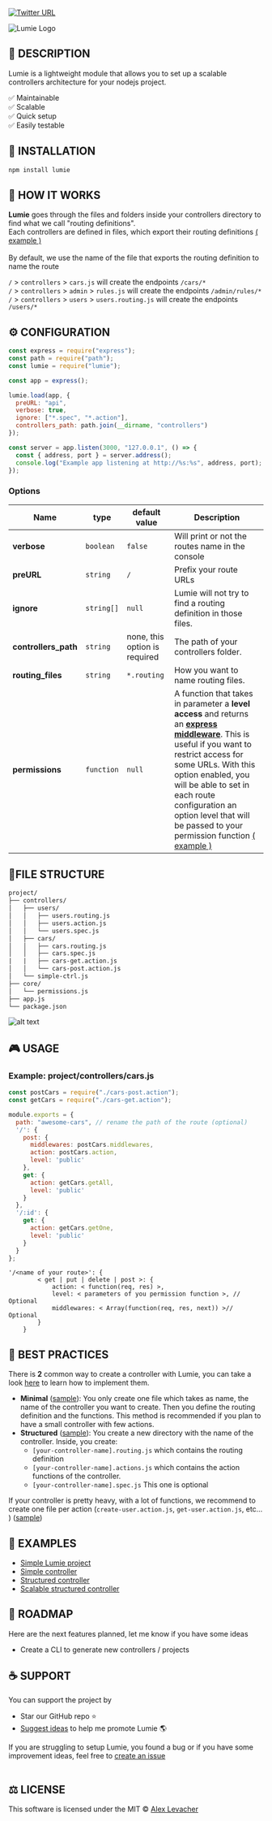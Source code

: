 [![Twitter URL](https://img.shields.io/twitter/url/https/twitter.com/fold_left.svg?style=social)](http://bit.ly/Share-Lumie-twitter)

![Lumie Logo](https://raw.githubusercontent.com/Alex-Levacher/Lumie/master/images/Lumie.png)

## 🤔 DESCRIPTION

Lumie is a lightweight module that allows you to set up a scalable controllers architecture for your nodejs project.

✅ Maintainable<br>
✅ Scalable<br>
✅ Quick setup<br>
✅ Easily testable<br>

## 💾 INSTALLATION

```bash
npm install lumie
```

## 🔩 HOW IT WORKS

**Lumie** goes through the files and folders inside your controllers directory to find what we call "routing definitions".<br>
Each controllers are defined in files, which export their routing definitions [( example )](https://github.com/Alex-Levacher/Lumie/tree/master/example)<br><br>
By default, we use the name of the file that exports the routing definition to name the route

`/` > `controllers` > `cars.js` will create the endpoints `/cars/*`<br>
`/` > `controllers` > `admin` > `rules.js` will create the endpoints `/admin/rules/*`<br>
`/` > `controllers` > `users` > `users.routing.js` will create the endpoints `/users/*`

## ⚙️ CONFIGURATION

```js
const express = require("express");
const path = require("path");
const lumie = require("lumie");

const app = express();

lumie.load(app, {
  preURL: "api",
  verbose: true,
  ignore: ["*.spec", "*.action"],
  controllers_path: path.join(__dirname, "controllers")
});

const server = app.listen(3000, "127.0.0.1", () => {
  const { address, port } = server.address();
  console.log("Example app listening at http://%s:%s", address, port);
});
```

### Options

| Name                 | type       | default value                         | Description                                                                                                                                                                                                                                                                                                                                                                                                                                                                                      |
| -------------------- | ---------- | ------------------------------------- | ------------------------------------------------------------------------------------------------------------------------------------------------------------------------------------------------------------------------------------------------------------------------------------------------------------------------------------------------------------------------------------------------------------------------------------------------------------------------------------------------ |
| **verbose**          | `boolean`  | `false`                               | Will print or not the routes name in the console                                                                                                                                                                                                                                                                                                                                                                                                                                                 |
| **preURL**           | `string`   | `/`                                | Prefix your route URLs                                                                                                                                                                                                                                                                                                                                                                                                                                                                          |
| **ignore**           | `string[]` | `null`                                | Lumie will not try to find a routing definition in those files.                                                                                                                                                                                                                                                                                                                                                                                                                             |
| **controllers_path** | `string`   | none, this option is required | The path of your controllers folder.                                                                                                                                                                                                                                                                                                                                                                                                                                                             |
| **routing_files**    | `string`   | `*.routing`                           | How you want to name routing files.                                                                                                                                                                                                                                                                                                                                                                                                                                                              |
| **permissions**      | `function` | `null`                                | A function that takes in parameter a **level access** and returns an [**express middleware**](https://expressjs.com/en/guide/using-middleware.html). This is useful if you want to restrict access for some URLs. With this option enabled, you will be able to set in each route configuration an option level that will be passed to your permission function [( example )](https://github.com/Alex-Levacher/Lumie/blob/master/example/permissions.js) |

## 🌲FILE STRUCTURE

```txt
project/
├── controllers/
│   ├── users/
│   │   ├── users.routing.js
│   │   ├── users.action.js
│   │   └── users.spec.js
│   ├── cars/
│   │   ├── cars.routing.js
│   │   ├── cars.spec.js
|   |   ├── cars-get.action.js
│   │   └── cars-post.action.js
│   └── simple-ctrl.js
├── core/
│   └── permissions.js
├── app.js
└── package.json
```

![alt text](https://raw.githubusercontent.com/Alex-Levacher/Lumie/master/images/preview-run.png)

## 🎮 USAGE

### Example: project/controllers/cars.js

```js
const postCars = require("./cars-post.action");
const getCars = require("./cars-get.action");

module.exports = {
  path: "awesome-cars", // rename the path of the route (optional)
  '/': {
    post: {
      middlewares: postCars.middlewares,
      action: postCars.action,
      level: 'public'
    },
    get: {
      action: getCars.getAll,
      level: 'public'
    }
  },
  '/:id': {
    get: {
      action: getCars.getOne,
      level: 'public'
    }
  }
};
```

```
'/<name of your route>': {
        < get | put | delete | post >: {
            action: < function(req, res) >,
            level: < parameters of you permission function >, // Optional
            middlewares: < Array(function(req, res, next)) >// Optional
        }
    }
```

## 🌠 BEST PRACTICES

There is **2** common way to create a controller with Lumie, you can take a look [here](https://github.com/Alex-Levacher/Lumie/blob/master/example/controllers) to learn how to implement them.

* **Minimal** ([sample](https://github.com/Alex-Levacher/Lumie/blob/master/example/controllers/simple-ctrl.js)): You only create one file which takes as name, the name of the controller you want to create. Then you define the routing definition and the functions. This method is recommended if you plan to have a small controller with few actions.
* **Structured** ([sample](https://github.com/Alex-Levacher/Lumie/tree/master/example/controllers/users)): You create a new directory with the name of the controller. Inside, you create:<br>
  * `[your-controller-name].routing.js` which contains the routing definition
  * `[your-controller-name].actions.js` which contains the action functions of the controller.
  * `[your-controller-name].spec.js` This one is optional

If your controller is pretty heavy, with a lot of functions, we recommend to create one file per action (`create-user.action.js`, `get-user.action.js`, etc… ) ([sample](https://github.com/Alex-Levacher/Lumie/tree/master/example/controllers/cars))

## 🤙 EXAMPLES

* [Simple Lumie project](https://github.com/Alex-Levacher/Lumie/tree/master/example)
* [Simple controller](https://github.com/Alex-Levacher/Lumie/blob/master/example/controllers/simple-ctrl.js)
* [Structured controller](https://github.com/Alex-Levacher/Lumie/tree/master/example/controllers/users)
* [Scalable structured controller](https://github.com/Alex-Levacher/Lumie/tree/master/example/controllers/cars)

## 🚀 ROADMAP

Here are the next features planned, let me know if you have some ideas

* Create a CLI to generate new controllers / projects

## ☕️ SUPPORT
You can support the project by
* Star our GitHub repo ⭐️
* [Suggest ideas](https://github.com/Alex-Levacher/Lumie/issues) to help me promote Lumie 🌎

If you are struggling to setup Lumie, you found a bug or if you have some improvement ideas, feel free to [create an issue](https://github.com/Alex-Levacher/Lumie/issues)<br><br>


## ⚖️ LICENSE

This software is licensed under the MIT © [Alex Levacher](mailto:levacher.alex@gmail.com)
